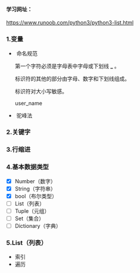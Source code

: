 #### 学习网址：

https://www.runoob.com/python3/python3-list.html



### 1.变量

- ​	命名规范

  第一个字符必须是字母表中字母或下划线 **_** 。

  标识符的其他的部分由字母、数字和下划线组成。

  标识符对大小写敏感。

  user_name

- ​	驼峰法

### 2.关键字

### 3.行缩进

### 4.基本数据类型

- [x] Number（数字）
- [x] String（字符串）
- [x] bool（布尔类型）
- [ ] List（列表）
- [ ] Tuple（元组）
- [ ] Set（集合）
- [ ] Dictionary（字典）

### 5.List（列表）

- 索引
- 遍历